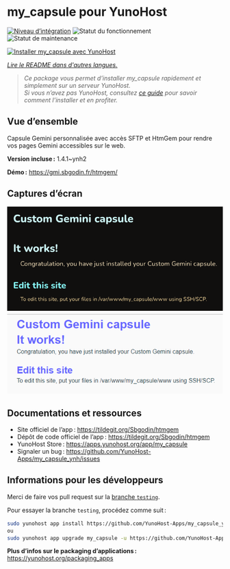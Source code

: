 <!--
Nota bene : ce README est automatiquement généré par <https://github.com/YunoHost/apps/tree/master/tools/readme_generator>
Il NE doit PAS être modifié à la main.
-->

# my_capsule pour YunoHost

[![Niveau d’intégration](https://dash.yunohost.org/integration/my_capsule.svg)](https://ci-apps.yunohost.org/ci/apps/my_capsule/) ![Statut du fonctionnement](https://ci-apps.yunohost.org/ci/badges/my_capsule.status.svg) ![Statut de maintenance](https://ci-apps.yunohost.org/ci/badges/my_capsule.maintain.svg)

[![Installer my_capsule avec YunoHost](https://install-app.yunohost.org/install-with-yunohost.svg)](https://install-app.yunohost.org/?app=my_capsule)

*[Lire le README dans d'autres langues.](./ALL_README.md)*

> *Ce package vous permet d’installer my_capsule rapidement et simplement sur un serveur YunoHost.*  
> *Si vous n’avez pas YunoHost, consultez [ce guide](https://yunohost.org/install) pour savoir comment l’installer et en profiter.*

## Vue d’ensemble

Capsule Gemini personnalisée avec accès SFTP et HtmGem pour rendre vos pages Gemini accessibles sur le web.


**Version incluse :** 1.4.1~ynh2

**Démo :** <https://gmi.sbgodin.fr/htmgem/>

## Captures d’écran

![Capture d’écran de my_capsule](./doc/screenshots/screenshot1.png)
![Capture d’écran de my_capsule](./doc/screenshots/screenshot2.png)

## Documentations et ressources

- Site officiel de l’app : <https://tildegit.org/Sbgodin/htmgem>
- Dépôt de code officiel de l’app : <https://tildegit.org/Sbgodin/htmgem>
- YunoHost Store : <https://apps.yunohost.org/app/my_capsule>
- Signaler un bug : <https://github.com/YunoHost-Apps/my_capsule_ynh/issues>

## Informations pour les développeurs

Merci de faire vos pull request sur la [branche `testing`](https://github.com/YunoHost-Apps/my_capsule_ynh/tree/testing).

Pour essayer la branche `testing`, procédez comme suit :

```bash
sudo yunohost app install https://github.com/YunoHost-Apps/my_capsule_ynh/tree/testing --debug
ou
sudo yunohost app upgrade my_capsule -u https://github.com/YunoHost-Apps/my_capsule_ynh/tree/testing --debug
```

**Plus d’infos sur le packaging d’applications :** <https://yunohost.org/packaging_apps>
